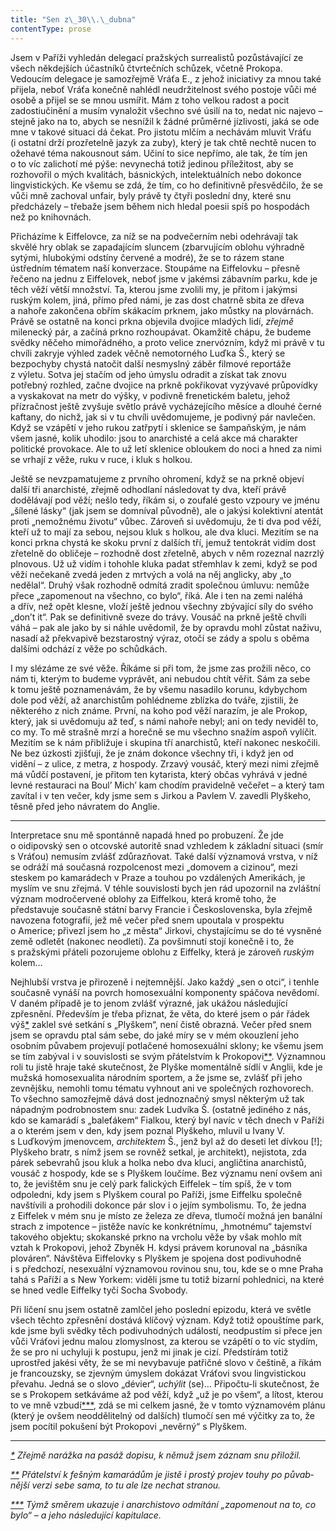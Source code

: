 ```yaml
---
title: "Sen z\_30\\.\_dubna"
contentType: prose
---
```


Jsem v Paříži vyhledán delegací pražských surrealistů pozůstávající ze všech někdejších účastníků čtvrtečních schůzek, včetně Prokopa. Vedoucím delegace je samozřejmě Vráťa E., z jehož iniciativy za mnou také přijela, neboť Vráťa konečně nahlédl neudržitelnost svého postoje vůči mé osobě a přijel se se mnou usmířit. Mám z toho velkou radost a pocit zadostiučinění a musím vynaložit všechno své úsilí na to, nedat nic najevo – stejně jako na to, abych se nesnížil k žádné průměrné jízlivosti, jaká se ode mne v takové situaci dá čekat. Pro jistotu mlčím a nechávám mluvit Vráťu (i ostatní drží prozřetelně jazyk za zuby), který je tak chtě nechtě nucen to ožehavé téma nakousnout sám. Učiní to sice nepřímo, ale tak, že tím jen o to víc zalichotí mé pýše: nevynechá totiž jedinou příležitost, aby se rozhovořil o mých kvalitách, básnických, intelektuálních nebo dokonce lingvistických. Ke všemu se zdá, že tím, co ho definitivně přesvědčilo, že se vůči mně zachoval unfair, byly právě ty čtyři poslední dny, které snu předcházely – třebaže jsem během nich hledal poesii spíš po hospodách než po knihovnách.

Přicházíme k Eiffelovce, za níž se na podvečerním nebi odehrávají tak skvělé hry oblak se zapadajícím sluncem (zbarvujícím oblohu výhradně sytými, hlubokými odstíny červené a modré), že se to rázem stane ústředním tématem naší konverzace. Stoupáme na Eiffelovku – přesně řečeno na jednu z Eiffelovek, neboť jsme v jakémsi zábavním parku, kde je těch věží větší množství. Ta, kterou jsme zvolili my, je přitom i jakýmsi ruským kolem, jiná, přímo před námi, je zas dost chatrně sbita ze dřeva a nahoře zakončena obřím skákacím prknem, jako můstky na plovárnách. Právě se ostatně na konci prkna objevila dvojice mladých lidí, _zřejmě_ milenecký pár, a začíná prkno rozhoupávat. Okamžitě chápu, že budeme svědky něčeho mimořádného, a proto velice znervózním, když mi právě v tu chvíli zakryje výhled zadek věčně nemotorného Luďka Š., který se bezpochyby chystá natočit další nesmyslný záběr filmové reportáže z výletu. Sotva jej stačím od jeho úmyslu odradit a získat tak znovu potřebný rozhled, začne dvojice na prkně pokřikovat vyzývavé průpovídky a vyskakovat na metr do výšky, v podivně frenetickém baletu, jehož přízračnost ještě zvyšuje světlo právě vycházejícího měsíce a dlouhé černé kaftany, do nichž, jak si v tu chvíli uvědomujeme, je podivný pár navlečen. Když se vzápětí v jeho rukou zatřpytí i sklenice se šampaňským, je nám všem jasné, kolik uhodilo: jsou to anarchisté a celá akce má charakter politické provokace. Ale to už letí sklenice obloukem do noci a hned za nimi se vrhají z věže, ruku v ruce, i kluk s holkou.

Ještě se nevzpamatujeme z prvního ohromení, když se na prkně objeví další tři anarchisté, zřejmě odhodlaní následovat ty dva, kteří právě dodělávají pod věží; nešlo tedy, říkám si, o zoufalé gesto vzpoury ve jménu „šílené lásky“ (jak jsem se domníval původně), ale o jakýsi kolektivní atentát proti „nemožnému životu“ vůbec. Zároveň si uvědomuju, že ti dva pod věží, kteří už to mají za sebou, nejsou kluk s holkou, ale dva kluci. Mezitím se na konci prkna chystá ke skoku první z dalších tří, jemuž tentokrát vidím dost zřetelně do obličeje – rozhodně dost zřetelně, abych v něm rozeznal nazrzlý plnovous. Už už vidím i tohohle kluka padat střemhlav k zemi, když se pod věží nečekaně zvedá jeden z mrtvých a volá na něj anglicky, aby „to nedělal“. Druhý však rozhodně odmítá zradit společnou úmluvu: nemůže přece „zapomenout na všechno, co bylo“, říká. Ale i ten na zemi naléhá a dřív, než opět klesne, vloží ještě jednou všechny zbývající síly do svého „don’t it“. Pak se definitivně sveze do trávy. Vousáč na prkně ještě chvíli váhá – pak ale jako by si náhle uvědomil, že by opravdu mohl zůstat naživu, nasadí až překvapivě bezstarostný výraz, otočí se zády a spolu s oběma dalšími odchází z věže po schůdkách.

I my slézáme ze své věže. Říkáme si při tom, že jsme zas prožili něco, co nám ti, kterým to budeme vyprávět, ani nebudou chtít věřit. Sám za sebe k tomu ještě poznamenávám, že by všemu nasadilo korunu, kdybychom dole pod věží, až anarchistům pohlédneme zblízka do tváře, zjistili, že některého z nich známe. První, na koho pod věží narazím, je ale Prokop, který, jak si uvědomuju až teď, s námi nahoře nebyl; ani on tedy neviděl to, co my. To mě strašně mrzí a horečně se mu všechno snažím aspoň vylíčit. Mezitím se k nám přibližuje i skupina tří anarchistů, kteří nakonec neskočili. Ne bez úzkosti zjišťuji, že je znám dokonce všechny tři, i když jen od vidění – z ulice, z metra, z hospody. Zrzavý vousáč, který mezi nimi zřejmě má vůdčí postavení, je přitom ten kytarista, který občas vyhrává v jedné levné restauraci na Boul’ Mich’ kam chodím pravidelně večeřet – a který tam zavítal i v ten večer, kdy jsme sem s Jirkou a Pavlem V. zavedli Plyškeho, těsně před jeho návratem do Anglie.

* * *

Interpretace snu mě spontánně napadá hned po probuzení. Že jde o oidipovský sen o otcovské autoritě snad vzhledem k základní situaci (smír s Vráťou) nemusím zvlášť zdůrazňovat. Také další významová vrstva, v níž se odráží má současná rozpolcenost mezi „domovem a cizinou“, mezi steskem po kamarádech v Praze a touhou po vzdálených Amerikách, je myslím ve snu zřejmá. V téhle souvislosti bych jen rád upozornil na zvláštní význam modročervené oblohy za Eiffelkou, která kromě toho, že představuje současně státní barvy Francie i Československa, byla zřejmě navozena fotografií, jež mě večer před snem upoutala v prospektu o Americe; přivezl jsem ho „z města“ Jirkovi, chystajícímu se do té vysněné země odletět (nakonec neodletí). Za povšimnutí stojí konečně i to, že s pražskými přáteli pozorujeme oblohu z Eiffelky, která je zároveň _ruským_ kolem…

Nejhlubší vrstva je přirozeně i nejtemnější. Jako každý „sen o otci“, i tenhle současně vynáší na povrch homosexuální komponenty spáčova nevědomí. V daném případě je to jenom zvlášť výrazné, jak ukážou následující zpřesnění. Především je třeba přiznat, že věta, do které jsem o pár řádek výš[\*](./resources/undefined) zaklel své setkání s „Plyškem“, není čistě obrazná. Večer před snem jsem se opravdu ptal sám sebe, do jaké míry se v mém okouzlení jeho osobním půvabem projevují potlačené homosexuální sklony; ke všemu jsem se tím zabýval i v souvislosti se svým přátelstvím k Prokopovi[\*\*](./resources/undefined). Významnou roli tu jistě hraje také skutečnost, že Plyške momentálně sídlí v Anglii, kde je mužská homosexualita národním sportem, a že jsme se, zvlášť při jeho zevnějšku, nemohli tomu tématu vyhnout ani ve společných rozhovorech. To všechno samozřejmě dává dost jednoznačný smysl některým už tak nápadným podrobnostem snu: zadek Ludvíka Š. (ostatně jediného z nás, kdo se kamarádí s „baleťákem“ Fialkou, který byl navíc v těch dnech v Paříži a o kterém jsem v den, kdy jsem poznal Plyškeho, mluvil u Ivany V. s Luďkovým jmenovcem, _architektem_ Š., jenž byl až do deseti let dívkou \[!\]; Plyškeho bratr, s nímž jsem se rovněž setkal, je architekt), nejistota, zda párek sebevrahů jsou kluk a holka nebo dva kluci, angličtina anarchistů, vousáč z hospody, kde se s Plyškem loučíme. Bez významu není ovšem ani to, že jevištěm snu je celý park falických Eiffelek – tím spíš, že v tom odpoledni, kdy jsem s Plyškem coural po Paříži, jsme Eiffelku společně navštívili a prohodili dokonce pár slov i o jejím symbolismu. To, že jedna z Eiffelek v mém snu je místo ze železa ze dřeva, tlumočí možná jen banální strach z impotence – jistěže navíc ke konkrétnímu, „hmotnému“ tajemství takového objektu; skokanské prkno na vrcholu věže by však mohlo mít vztah k Prokopovi, jehož Zbyněk H. kdysi právem korunoval na „básníka plováren“. Návštěva Eiffelovky s Plyškem je spojena dost podivuhodně i s předchozí, nesexuální významovou rovinou snu, tou, kde se o mne Praha tahá s Paříží a s New Yorkem: viděli jsme tu totiž bizarní pohlednici, na které se hned vedle Eiffelky tyčí Socha Svobody.

Při líčení snu jsem ostatně zamlčel jeho poslední epizodu, která ve světle všech těchto zpřesnění dostává klíčový význam. Když totiž opouštíme park, kde jsme byli svědky těch podivuhodných událostí, neodpustím si přece jen vůči Vráťovi jednu malou zlomyslnost, za kterou se vzápětí o to víc stydím, že se pro ni uchyluji k postupu, jenž mi jinak je cizí. Předstírám totiž uprostřed jakési věty, že se mi nevybavuje patřičné slovo v češtině, a říkám je francouzsky, se zjevným úmyslem dokázat Vráťovi svou lingvistickou převahu. Jedná se o slovo „dévier“, _uchýlit_ (se)… Připočtu-li skutečnost, že se s Prokopem setkáváme až pod věží, když „už je po všem“, a lítost, kterou to ve mně vzbudí[\*\*\*](./resources/undefined), zdá se mi celkem jasné, že v tomto významovém plánu (který je ovšem neoddělitelný od dalších) tlumočí sen mé výčitky za to, že jsem pocítil pokušení být Prokopovi „nevěrný“ s Plyškem.

* * *

_[\*](./resources/undefined) Zřejmě narážka na pasáž dopisu, k němuž jsem záznam snu přiložil._

_[\*\*](./resources/undefined) Přátelství k fešným kamarádům je jistě i prostý projev touhy po půvab­nější verzi sebe sama, to tu ale lze nechat stranou._

_[\*\*\*](./resources/undefined) Týmž směrem ukazuje i anarchistovo odmítání „zapomenout na to, co bylo“ – a jeho následující kapitulace._

